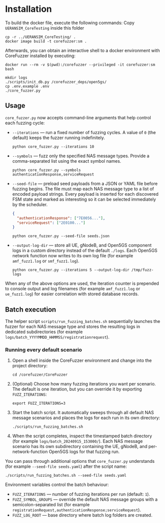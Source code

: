 # Installation
To build the docker file, execute the following commands:
Copy ``UERANSIM_CoreTesting`` inside this folder
```shell
cp -r ../UERANSIM_CoreTesting/ .
docker image build -t corefuzzer:sm .
```
Afterwards, you can obtain an interactive shell to a docker environment with 
CoreFuzzer installed by executing:
```shell
docker run --rm -v $(pwd):/corefuzzer --privileged -it corefuzzer:sm bash
```

```shell
mkdir logs
./scripts/init_db.py /corefuzzer_deps/open5gs/
cp .env.example .env
./core_fuzzer.py
```

## Usage

`core_fuzzer.py` now accepts command-line arguments that help control each fuzzing
cycle:

* `--iterations` &mdash; run a fixed number of fuzzing cycles. A value of `0`
  (the default) keeps the fuzzer running indefinitely.
  ```shell
  python core_fuzzer.py --iterations 10
  ```
* `--symbols` &mdash; fuzz only the specified NAS message types. Provide a
  comma-separated list using the exact symbol names.
  ```shell
  python core_fuzzer.py --symbols authenticationResponse,serviceRequest
  ```
* `--seed-file` &mdash; preload seed payloads from a JSON or YAML file before
  fuzzing begins. The file must map each NAS message type to a list of encoded
  payload strings. Every payload is inserted for each discovered FSM state and
  marked as interesting so it can be selected immediately by the scheduler.
  ```json
  {
    "authenticationResponse": ["7E0056..."],
    "serviceRequest": ["2E0100..."]
  }
  ```
  ```shell
  python core_fuzzer.py --seed-file seeds.json
  ```
* `--output-log-dir` &mdash; store all UE, gNodeB, and Open5GS component logs in a
  custom directory instead of the default `./logs`. Each Open5GS network
  function now writes to its own log file (for example `amf_fuzz1.log` or
  `smf_fuzz1.log`).
  ```shell
  python core_fuzzer.py --iterations 5 --output-log-dir /tmp/fuzz-logs
  ```

When any of the above options are used, the iteration counter is prepended to
console output and log filenames (for example `amf_fuzz1.log` or
`ue_fuzz1.log`) for easier correlation with stored database records.

## Batch execution

The helper script `scripts/run_fuzzing_batches.sh` sequentially launches the
fuzzer for each NAS message type and stores the resulting logs in dedicated
subdirectories (for example `logs/batch_YYYYMMDD_HHMMSS/registrationrequest`).

### Running every default scenario

1. Open a shell inside the CoreFuzzer environment and change into the project
   directory:
   ```shell
   cd /corefuzzer/CoreFuzzer
   ```
2. (Optional) Choose how many fuzzing iterations you want per scenario. The
   default is one iteration, but you can override it by exporting
   `FUZZ_ITERATIONS`:
   ```shell
   export FUZZ_ITERATIONS=3
   ```
3. Start the batch script. It automatically sweeps through all default NAS
   message scenarios and places the logs for each run in its own directory:
   ```shell
   ./scripts/run_fuzzing_batches.sh
   ```
4. When the script completes, inspect the timestamped batch directory (for
   example `logs/batch_20240915_153000/`). Each NAS message scenario has its own
   subdirectory containing the UE, gNodeB, and per-network-function Open5GS
   logs for that fuzzing run.

You can pass through additional options that `core_fuzzer.py` understands (for
example `--seed-file seeds.yaml`) after the script name:

```shell
./scripts/run_fuzzing_batches.sh --seed-file seeds.yaml
```

Environment variables control the batch behaviour:

* `FUZZ_ITERATIONS` &mdash; number of fuzzing iterations per run (default: `1`).
* `FUZZ_SYMBOL_GROUPS` &mdash; override the default NAS message groups with a
  semicolon-separated list (for example
  `registrationRequest,authenticationResponse;serviceRequest`).
* `FUZZ_LOG_ROOT` &mdash; base directory where batch log folders are created.

